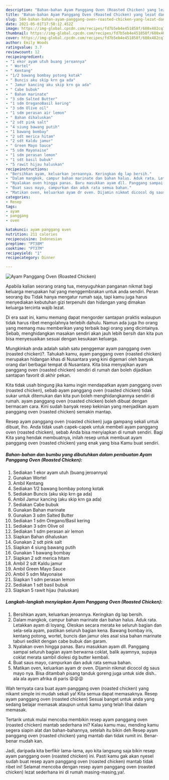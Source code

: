 ```yaml
---
description: "Bahan-bahan Ayam Panggang Oven (Roasted Chicken) yang lezat dan Mudah Dibuat"
title: "Bahan-bahan Ayam Panggang Oven (Roasted Chicken) yang lezat dan Mudah Dibuat"
slug: 584-bahan-bahan-ayam-panggang-oven-roasted-chicken-yang-lezat-dan-mudah-dibuat
date: 2021-05-01T17:58:12.452Z
image: https://img-global.cpcdn.com/recipes/fd7b5eb4e451858f/680x482cq70/ayam-panggang-oven-roasted-chicken-foto-resep-utama.jpg
thumbnail: https://img-global.cpcdn.com/recipes/fd7b5eb4e451858f/680x482cq70/ayam-panggang-oven-roasted-chicken-foto-resep-utama.jpg
cover: https://img-global.cpcdn.com/recipes/fd7b5eb4e451858f/680x482cq70/ayam-panggang-oven-roasted-chicken-foto-resep-utama.jpg
author: Emily Woods
ratingvalue: 3.7
reviewcount: 12
recipeingredient:
- "1 ekor ayam utuh buang jeroannya"
- " Wortel"
- " Kentang"
- "1/2 bawang bombay potong kotak"
- " Buncis aku skip krn ga ada"
- " Jamur kancing aku skip krn ga ada"
- " Cabe bubuk"
- " Bahan marinate"
- "3 sdm Salted Butter"
- "1 sdm OreganoBasil kering"
- "3 sdm Olive oil"
- "1 sdm perasan air lemon"
- " Bahan dihaluskan"
- "2 sdt pink salt"
- "4 siung bawang putih"
- "1 bawang bombay"
- "2 sdt merica hitam"
- "2 sdt Kaldu jamur"
- " Green Mayo Sauce"
- "5 sdm Mayonaise"
- "1 sdm perasan lemon"
- "1 sdt basil bubuk"
- "5 rawit hijau haluskan"
recipeinstructions:
- "Bersihkan ayam, keluarkan jeroannya. Keringkan dg lap bersih."
- "Dalam mangkok, campur bahan marinate dan bahan halus. Aduk rata. Letakkan ayam di loyang, Oleskan secara merata ke seluruh bagian dan sela-sela ayam, pastikan seluruh bagian kena. Bawang bombay iris, kentang potong, wortel, buncis dan jamur oles asal sisa bahan marinate taburi sedikit dengan cabe bubuk dan garam."
- "Nyalakan oven hingga panas. Baru masukkan ayam dll. Panggang sampai seluruh bagian ayam berwarna coklat, balik ayamnya, supaya coklat merata sambil diolesi dg butter kembali."
- "Buat saus mayo, campurkan dan aduk rata semua bahan."
- "Matikan oven, keluarkan ayam dr oven. Dijamin nikmat dicocol dg saus mayo nya. Bisa ditambah pisang tanduk goreng juga untuk side dish.. ala ala ayam afrika di paris 😝😝😝"
categories:
- Resep
tags:
- ayam
- panggang
- oven

katakunci: ayam panggang oven 
nutrition: 211 calories
recipecuisine: Indonesian
preptime: "PT38M"
cooktime: "PT37M"
recipeyield: "1"
recipecategory: Dinner

---
```



![Ayam Panggang Oven (Roasted Chicken)](https://img-global.cpcdn.com/recipes/fd7b5eb4e451858f/680x482cq70/ayam-panggang-oven-roasted-chicken-foto-resep-utama.jpg)

Apabila kalian seorang orang tua, menyuguhkan panganan nikmat bagi keluarga merupakan hal yang menggembirakan untuk anda sendiri. Peran seorang ibu Tidak hanya mengatur rumah saja, tapi kamu juga harus menyediakan kebutuhan gizi terpenuhi dan hidangan yang dimakan keluarga tercinta wajib lezat.

Di era  saat ini, kamu memang dapat mengorder santapan praktis walaupun tidak harus ribet mengolahnya terlebih dahulu. Namun ada juga lho orang yang memang mau memberikan yang terbaik bagi orang yang dicintainya. Sebab, menghidangkan masakan sendiri akan jauh lebih bersih dan kita pun bisa menyesuaikan sesuai dengan kesukaan keluarga. 



Mungkinkah anda adalah salah satu penggemar ayam panggang oven (roasted chicken)?. Tahukah kamu, ayam panggang oven (roasted chicken) merupakan hidangan khas di Nusantara yang kini digemari oleh banyak orang dari berbagai tempat di Nusantara. Kita bisa menyajikan ayam panggang oven (roasted chicken) sendiri di rumah dan boleh dijadikan santapan favorit di akhir pekan.

Kita tidak usah bingung jika kamu ingin mendapatkan ayam panggang oven (roasted chicken), sebab ayam panggang oven (roasted chicken) tidak sukar untuk ditemukan dan kita pun boleh menghidangkannya sendiri di rumah. ayam panggang oven (roasted chicken) boleh dibuat dengan bermacam cara. Kini sudah banyak resep kekinian yang menjadikan ayam panggang oven (roasted chicken) semakin mantap.

Resep ayam panggang oven (roasted chicken) juga gampang sekali untuk dibuat, lho. Anda tidak usah capek-capek untuk membeli ayam panggang oven (roasted chicken), sebab Anda bisa menyiapkan di rumah sendiri. Bagi Kita yang hendak membuatnya, inilah resep untuk membuat ayam panggang oven (roasted chicken) yang enak yang bisa Kamu buat sendiri.

<!--inarticleads1-->

##### Bahan-bahan dan bumbu yang dibutuhkan dalam pembuatan Ayam Panggang Oven (Roasted Chicken):

1. Sediakan 1 ekor ayam utuh (buang jeroannya)
1. Gunakan  Wortel
1. Ambil  Kentang
1. Sediakan 1/2 bawang bombay potong kotak
1. Sediakan  Buncis (aku skip krn ga ada)
1. Ambil  Jamur kancing (aku skip krn ga ada)
1. Sediakan  Cabe bubuk
1. Gunakan  Bahan marinate
1. Gunakan 3 sdm Salted Butter
1. Sediakan 1 sdm Oregano/Basil kering
1. Sediakan 3 sdm Olive oil
1. Sediakan 1 sdm perasan air lemon
1. Siapkan  Bahan dihaluskan
1. Gunakan 2 sdt pink salt
1. Siapkan 4 siung bawang putih
1. Gunakan 1 bawang bombay
1. Siapkan 2 sdt merica hitam
1. Ambil 2 sdt Kaldu jamur
1. Ambil  Green Mayo Sauce
1. Ambil 5 sdm Mayonaise
1. Siapkan 1 sdm perasan lemon
1. Sediakan 1 sdt basil bubuk
1. Siapkan 5 rawit hijau (haluskan)




<!--inarticleads2-->

##### Langkah-langkah menyiapkan Ayam Panggang Oven (Roasted Chicken):

1. Bersihkan ayam, keluarkan jeroannya. Keringkan dg lap bersih.
1. Dalam mangkok, campur bahan marinate dan bahan halus. Aduk rata. Letakkan ayam di loyang, Oleskan secara merata ke seluruh bagian dan sela-sela ayam, pastikan seluruh bagian kena. Bawang bombay iris, kentang potong, wortel, buncis dan jamur oles asal sisa bahan marinate taburi sedikit dengan cabe bubuk dan garam.
1. Nyalakan oven hingga panas. Baru masukkan ayam dll. Panggang sampai seluruh bagian ayam berwarna coklat, balik ayamnya, supaya coklat merata sambil diolesi dg butter kembali.
1. Buat saus mayo, campurkan dan aduk rata semua bahan.
1. Matikan oven, keluarkan ayam dr oven. Dijamin nikmat dicocol dg saus mayo nya. Bisa ditambah pisang tanduk goreng juga untuk side dish.. ala ala ayam afrika di paris 😝😝😝




Wah ternyata cara buat ayam panggang oven (roasted chicken) yang nikamt simple ini mudah sekali ya! Kita semua dapat memasaknya. Resep ayam panggang oven (roasted chicken) Sesuai banget untuk anda yang sedang belajar memasak ataupun untuk kamu yang telah lihai dalam memasak.

Tertarik untuk mulai mencoba membikin resep ayam panggang oven (roasted chicken) mantab sederhana ini? Kalau kamu mau, mending kamu segera siapin alat dan bahan-bahannya, setelah itu bikin deh Resep ayam panggang oven (roasted chicken) yang mantab dan tidak rumit ini. Benar-benar mudah kan. 

Jadi, daripada kita berfikir lama-lama, ayo kita langsung saja bikin resep ayam panggang oven (roasted chicken) ini. Pasti kamu gak akan nyesel sudah buat resep ayam panggang oven (roasted chicken) mantab tidak ribet ini! Selamat mencoba dengan resep ayam panggang oven (roasted chicken) lezat sederhana ini di rumah masing-masing,ya!.

